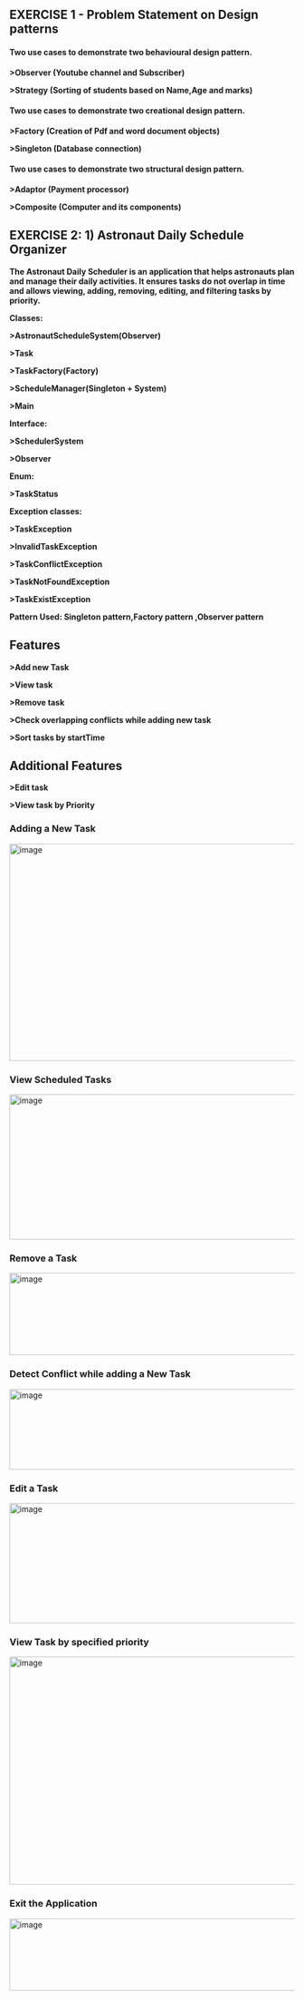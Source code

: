 ## EXERCISE 1 - Problem Statement on Design patterns

  #### Two use cases to demonstrate two behavioural design pattern.

  **>Observer (Youtube channel and Subscriber)**
  
  **>Strategy (Sorting of students based on Name,Age and marks)**
  
  #### Two use cases to demonstrate two creational design pattern.

  **>Factory (Creation of Pdf and word document objects)**
  
  **>Singleton (Database connection)**
  
  #### Two use cases to demonstrate two structural design pattern.
  
  **>Adaptor (Payment processor)**
  
  **>Composite (Computer and its components)**

  ## EXERCISE 2: 1) Astronaut Daily Schedule Organizer

**The Astronaut Daily Scheduler is an application that helps astronauts plan and manage their daily activities. It ensures tasks do not overlap in time and allows viewing, adding, removing, editing, and filtering tasks by priority.**

**Classes:**

**>AstronautScheduleSystem(Observer)**

**>Task**

**>TaskFactory(Factory)**

**>ScheduleManager(Singleton + System)**

**>Main**

**Interface:**

**>SchedulerSystem**

**>Observer**

**Enum:**

**>TaskStatus**

**Exception classes:**

**>TaskException**

**>InvalidTaskException**

**>TaskConflictException**

**>TaskNotFoundException**

**>TaskExistException**

**Pattern Used: Singleton pattern,Factory pattern ,Observer pattern**

## Features

**>Add new Task**

**>View task**

**>Remove task**

**>Check overlapping conflicts while adding new task**

**>Sort tasks by startTime**

## Additional Features

**>Edit task**

**>View task by Priority**

### Adding a New Task

<img width="926" height="383" alt="image" src="https://github.com/user-attachments/assets/a141576d-79c3-432e-a777-f43bebba27ef" />

### View Scheduled Tasks

<img width="918" height="256" alt="image" src="https://github.com/user-attachments/assets/88db15f7-9538-488a-9a93-572209210cbe" />

### Remove a Task

<img width="981" height="145" alt="image" src="https://github.com/user-attachments/assets/a2581eb5-71c4-4d0a-96b7-f4e52eb9a2f8" />

### Detect Conflict while adding a New Task

<img width="1000" height="142" alt="image" src="https://github.com/user-attachments/assets/f93e4948-11b6-4326-bbfd-d04f55222a19" />

### Edit a Task

<img width="960" height="212" alt="image" src="https://github.com/user-attachments/assets/4cc44518-dc3d-4162-9d79-8a7e14818372" />

### View Task by specified priority

<img width="986" height="402" alt="image" src="https://github.com/user-attachments/assets/2a43be7f-db97-4524-b0e7-70ff834b04f9" />

### Exit the Application

<img width="618" height="127" alt="image" src="https://github.com/user-attachments/assets/4c6768cf-d8e7-497c-afe6-e6eb59b58a55" />







